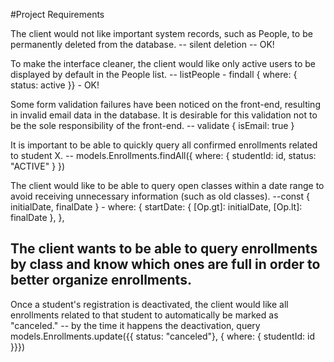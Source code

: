 #Project Requirements

The client would not like important system records, such as People, to be permanently deleted from the database.
-- silent deletion -- OK!

To make the interface cleaner, the client would like only active users to be displayed by default in the People list.
-- listPeople - findall {  where: { status: active }}  - OK!

Some form validation failures have been noticed on the front-end, resulting in invalid email data in the database. It is desirable for this validation not to be the sole responsibility of the front-end.
-- validate { isEmail: true }

It is important to be able to quickly query all confirmed enrollments related to student X.
-- models.Enrollments.findAll({ where: { studentId: id, status: "ACTIVE" } })

The client would like to be able to query open classes within a date range to avoid receiving unnecessary information (such as old classes).
--const { initialDate, finalDate }  - where: { startDate: { [Op.gt]: initialDate, [Op.lt]: finalDate }, },

The client wants to be able to query enrollments by class and know which ones are full in order to better organize enrollments.
--

Once a student's registration is deactivated, the client would like all enrollments related to that student to automatically be marked as "canceled."
-- by the time it happens the deactivation, query models.Enrollments.update({{ status: "canceled"}, { where: { studentId: id }}})

